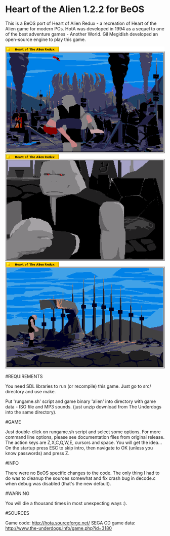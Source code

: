 Heart of the Alien 1.2.2 for BeOS
=================================

This is a BeOS port of Heart of Alien Redux - a recreation of Heart of the Alien game for modern PCs.
HotA was developed in 1994 as a sequel to one of the best adventure games - Another World.
Gil Megidish developed an open-source engine to play this game.

![Screenshot 1](/screenshot/hota-1.png?raw=true "Screenshot from BeOS")
![Screenshot 2](/screenshot/hota-2.png?raw=true "Screenshot from BeOS")
![Screenshot 3](/screenshot/hota-3.png?raw=true "Screenshot from BeOS")

#REQUIREMENTS

You need SDL libraries to run (or recompile) this game. Just go to src/ directory and use make.

Put 'rungame.sh' script and game binary 'alien' into directory with game data - ISO file and MP3 sounds.
(just unzip download from The Underdogs into the same directory).

#GAME

Just double-click on rungame.sh script and select some options. For more command line options, please
see documentation files from original release. The action keys are Z,X,C,Q,W,E, cursors and space.
You will get the idea...
On the startup press ESC to skip intro, then navigate to OK (unless you know passwords) and press Z.

#INFO

There were no BeOS specific changes to the code. The only thing I had to do was to cleanup
the sources somewhat and fix crash bug in decode.c when debug was disabled (that's the
new default).

#WARNING

You will die a thousand times in most unexpecting ways :).

#SOURCES

Game code:  http://hota.sourceforge.net/
SEGA CD game data: http://www.the-underdogs.info/game.php?id=3180

